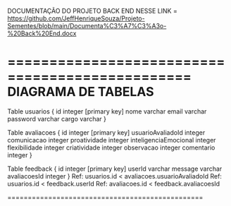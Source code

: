 DOCUMENTAÇÃO DO PROJETO BACK END NESSE LINK = https://github.com/JeffHenriqueSouza/Projeto-Sementes/blob/main/Documenta%C3%A7%C3%A3o-%20Back%20End.docx


================================================
DIAGRAMA DE TABELAS
================================================
Table usuarios {
  id integer [primary key]
  nome varchar
  email varchar
  password varchar 
  cargo varchar
}

Table avaliacoes {
  id integer [primary key]
  usuarioAvaliadoId integer
  comunicacao integer
  proatividade integer
  inteligenciaEmocional integer
  flexibilidade integer
  criatividade integer
  observacao integer
  comentario integer
}

Table feedback {
  id integer [primary key]
  userId varchar
  message varchar
  avaliacoesId integer
}
Ref: usuarios.id < avaliacoes.usuarioAvaliadoId
Ref: usuarios.id < feedback.userId
Ref: avaliacoes.id < feedback.avaliacoesId

================================================
